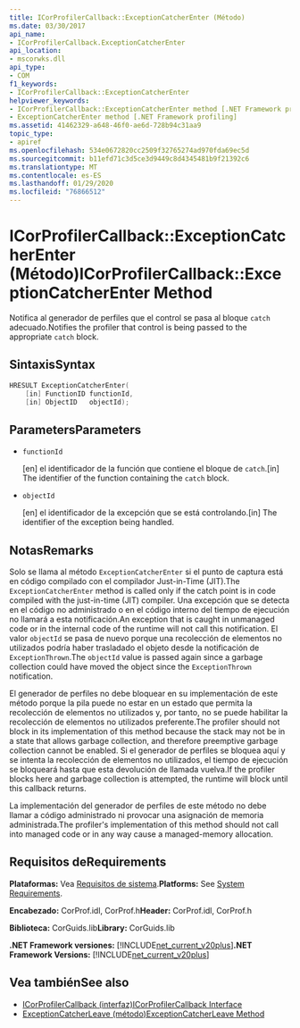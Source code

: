 ```yaml
---
title: ICorProfilerCallback::ExceptionCatcherEnter (Método)
ms.date: 03/30/2017
api_name:
- ICorProfilerCallback.ExceptionCatcherEnter
api_location:
- mscorwks.dll
api_type:
- COM
f1_keywords:
- ICorProfilerCallback::ExceptionCatcherEnter
helpviewer_keywords:
- ICorProfilerCallback::ExceptionCatcherEnter method [.NET Framework profiling]
- ExceptionCatcherEnter method [.NET Framework profiling]
ms.assetid: 41462329-a648-46f0-ae6d-728b94c31aa9
topic_type:
- apiref
ms.openlocfilehash: 534e0672820cc2509f32765274ad970fda69ec5d
ms.sourcegitcommit: b11efd71c3d5ce3d9449c8d4345481b9f21392c6
ms.translationtype: MT
ms.contentlocale: es-ES
ms.lasthandoff: 01/29/2020
ms.locfileid: "76866512"
---
```

# <a name="icorprofilercallbackexceptioncatcherenter-method"></a><span data-ttu-id="015dc-102">ICorProfilerCallback::ExceptionCatcherEnter (Método)</span><span class="sxs-lookup"><span data-stu-id="015dc-102">ICorProfilerCallback::ExceptionCatcherEnter Method</span></span>
<span data-ttu-id="015dc-103">Notifica al generador de perfiles que el control se pasa al bloque `catch` adecuado.</span><span class="sxs-lookup"><span data-stu-id="015dc-103">Notifies the profiler that control is being passed to the appropriate `catch` block.</span></span>  
  
## <a name="syntax"></a><span data-ttu-id="015dc-104">Sintaxis</span><span class="sxs-lookup"><span data-stu-id="015dc-104">Syntax</span></span>  
  
```cpp  
HRESULT ExceptionCatcherEnter(  
    [in] FunctionID functionId,  
    [in] ObjectID   objectId);  
```  
  
## <a name="parameters"></a><span data-ttu-id="015dc-105">Parameters</span><span class="sxs-lookup"><span data-stu-id="015dc-105">Parameters</span></span>

- `functionId`

  <span data-ttu-id="015dc-106">\[en] el identificador de la función que contiene el bloque de `catch`.</span><span class="sxs-lookup"><span data-stu-id="015dc-106">\[in] The identifier of the function containing the `catch` block.</span></span>
  
- `objectId`

  <span data-ttu-id="015dc-107">\[en] el identificador de la excepción que se está controlando.</span><span class="sxs-lookup"><span data-stu-id="015dc-107">\[in] The identifier of the exception being handled.</span></span>

## <a name="remarks"></a><span data-ttu-id="015dc-108">Notas</span><span class="sxs-lookup"><span data-stu-id="015dc-108">Remarks</span></span>  
 <span data-ttu-id="015dc-109">Solo se llama al método `ExceptionCatcherEnter` si el punto de captura está en código compilado con el compilador Just-in-Time (JIT).</span><span class="sxs-lookup"><span data-stu-id="015dc-109">The `ExceptionCatcherEnter` method is called only if the catch point is in code compiled with the just-in-time (JIT) compiler.</span></span> <span data-ttu-id="015dc-110">Una excepción que se detecta en el código no administrado o en el código interno del tiempo de ejecución no llamará a esta notificación.</span><span class="sxs-lookup"><span data-stu-id="015dc-110">An exception that is caught in unmanaged code or in the internal code of the runtime will not call this notification.</span></span> <span data-ttu-id="015dc-111">El valor `objectId` se pasa de nuevo porque una recolección de elementos no utilizados podría haber trasladado el objeto desde la notificación de `ExceptionThrown`.</span><span class="sxs-lookup"><span data-stu-id="015dc-111">The `objectId` value is passed again since a garbage collection could have moved the object since the `ExceptionThrown` notification.</span></span>  
  
 <span data-ttu-id="015dc-112">El generador de perfiles no debe bloquear en su implementación de este método porque la pila puede no estar en un estado que permita la recolección de elementos no utilizados y, por tanto, no se puede habilitar la recolección de elementos no utilizados preferente.</span><span class="sxs-lookup"><span data-stu-id="015dc-112">The profiler should not block in its implementation of this method because the stack may not be in a state that allows garbage collection, and therefore preemptive garbage collection cannot be enabled.</span></span> <span data-ttu-id="015dc-113">Si el generador de perfiles se bloquea aquí y se intenta la recolección de elementos no utilizados, el tiempo de ejecución se bloqueará hasta que esta devolución de llamada vuelva.</span><span class="sxs-lookup"><span data-stu-id="015dc-113">If the profiler blocks here and garbage collection is attempted, the runtime will block until this callback returns.</span></span>  
  
 <span data-ttu-id="015dc-114">La implementación del generador de perfiles de este método no debe llamar a código administrado ni provocar una asignación de memoria administrada.</span><span class="sxs-lookup"><span data-stu-id="015dc-114">The profiler's implementation of this method should not call into managed code or in any way cause a managed-memory allocation.</span></span>  
  
## <a name="requirements"></a><span data-ttu-id="015dc-115">Requisitos de</span><span class="sxs-lookup"><span data-stu-id="015dc-115">Requirements</span></span>  
 <span data-ttu-id="015dc-116">**Plataformas:** Vea [Requisitos de sistema](../../../../docs/framework/get-started/system-requirements.md).</span><span class="sxs-lookup"><span data-stu-id="015dc-116">**Platforms:** See [System Requirements](../../../../docs/framework/get-started/system-requirements.md).</span></span>  
  
 <span data-ttu-id="015dc-117">**Encabezado:** CorProf.idl, CorProf.h</span><span class="sxs-lookup"><span data-stu-id="015dc-117">**Header:** CorProf.idl, CorProf.h</span></span>  
  
 <span data-ttu-id="015dc-118">**Biblioteca:** CorGuids.lib</span><span class="sxs-lookup"><span data-stu-id="015dc-118">**Library:** CorGuids.lib</span></span>  
  
 <span data-ttu-id="015dc-119">**.NET Framework versiones:** [!INCLUDE[net_current_v20plus](../../../../includes/net-current-v20plus-md.md)]</span><span class="sxs-lookup"><span data-stu-id="015dc-119">**.NET Framework Versions:** [!INCLUDE[net_current_v20plus](../../../../includes/net-current-v20plus-md.md)]</span></span>  
  
## <a name="see-also"></a><span data-ttu-id="015dc-120">Vea también</span><span class="sxs-lookup"><span data-stu-id="015dc-120">See also</span></span>

- [<span data-ttu-id="015dc-121">ICorProfilerCallback (interfaz)</span><span class="sxs-lookup"><span data-stu-id="015dc-121">ICorProfilerCallback Interface</span></span>](icorprofilercallback-interface.md)
- [<span data-ttu-id="015dc-122">ExceptionCatcherLeave (método)</span><span class="sxs-lookup"><span data-stu-id="015dc-122">ExceptionCatcherLeave Method</span></span>](icorprofilercallback-exceptioncatcherleave-method.md)
